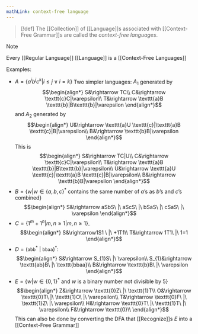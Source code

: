 ```yaml
---
mathLink: context-free language
---
```

>[!def]
>The [[Collection]] of [[Language]]s associated with [[Context-Free Grammar]]s are called the *context-free languages*.

>[!note]
>Every [[Regular Language]] [[Language]] is a [[Context-Free Languages]]


Examples:
- $A=\{a^{i}b^{j}c^{k}|i≤j\lor i=k\}$
Two simpler languages: $A_{1}$ generated by $$\begin{align*}
S&\rightarrow TC\\
C&\rightarrow \texttt{c}C|\varepsilon\\
T&\rightarrow \texttt{a}B \texttt{b}|B\texttt{b}|\varepsilon
\end{align*}$$and $A_{2}$ generated by $$\begin{align*}
U&\rightarrow \texttt{a}U \texttt{c}|\texttt{a}B \texttt{c}|B|\varepsilon\\
B&\rightarrow \texttt{b}B|\varepsilon
\end{align*}$$
This is $$\begin{align*}
S&\rightarrow TC|U\\
C&\rightarrow \texttt{c}C|\varepsilon\\
T&\rightarrow \texttt{a}B \texttt{b}|B\texttt{b}|\varepsilon\\
U&\rightarrow \texttt{a}U \texttt{c}|\texttt{a}B \texttt{c}|B|\varepsilon\\
B&\rightarrow \texttt{b}B|\varepsilon
\end{align*}$$
- $B=\{w|w\in\{a,b,c\}^{*}\text{ contains the same number of }a \text{'s as }b \text{'s and }c \text{'s combined}\}$ $$\begin{align*}
S&\rightarrow aSbS\ |\ aScS\ |\ bSaS\ |\ cSaS\ |\ \varepsilon
\end{align*}$$
- $C=\{1^{m}+1^{n}|m,n≥1|m,n≥1\}$. $$\begin{align*}
S&\rightarrow1S1 \ |\ +1T1\\
T&\rightarrow 1T1\ |\ 1=1
\end{align*}$$
- $D=(\texttt{abb}^{*}\ |\ \texttt{bbaa})^{*}$: $$\begin{align*}
S&\rightarrow S_{1}S\ |\ \varepsilon\\
S_{1}&\rightarrow \texttt{ab}B\ |\ \texttt{bbaa}\\
B&\rightarrow \texttt{b}B\ |\ \varepsilon
\end{align*}$$
- $E=\{w|w\in\{0,1\}^{*}\text{ and }w\text{ is a binary number not divisible by }5\}$ $$\begin{align*}
Z&\rightarrow \texttt{0}Z\ |\ \texttt{1}T\\
O&\rightarrow \texttt{0}T\ |\ \texttt{1}O\ |\ \varepsilon\\
T&\rightarrow \texttt{0}F\ |\ \texttt{1}Z\ |\ \varepsilon\\
H&\rightarrow \texttt{0}T\ |\ \texttt{1}T\ |\ \varepsilon\\
F&\rightarrow \texttt{0}\\
\end{align*}$$This can also be done by converting the DFA that [[Recognize]]s $E$ into a [[Context-Free Grammar]]

